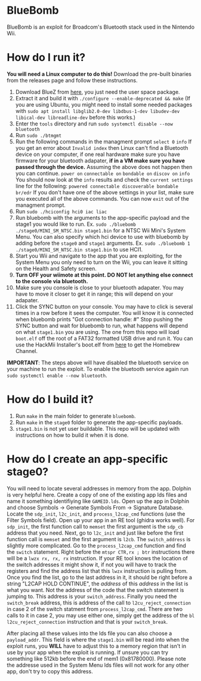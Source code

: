 # BlueBomb

BlueBomb is an exploit for Broadcom's Bluetooth stack used in the Nintendo Wii.

# How do I run it?

__You will need a Linux computer to do this!__
Download the pre-built binaries from the releases page and follow these instructions.
1. Download BlueZ from [here](http://www.bluez.org/download/), you just need the user space package.
2. Extract it and build it with `./configure --enable-deprecated && make` (If you are using Ubuntu, you might need to install some needed packages with `sudo apt install libglib2.0-dev libdbus-1-dev libudev-dev libical-dev libreadline-dev` before this works.)
3. Enter the `tools` directory and run `sudo systemctl disable --now bluetooth`
4. Run `sudo ./btmgmt`
5. Run the following commands in the managment prompt
    `select 0`
    `info`
    If you get an error about `Invalid index` then Linux can't find a Bluetooth device on your computer, if one real hardware make sure you have firmware for your bluetooth adapater, __if in a VM make sure you have passed through the device.__
    Assuming the above does not happen then you can continue.
    `power on`
    `connectable on`
    `bondable on`
    `discov on`
    `info`
    You should now look at the `info` results and check the `current settings` line for the following:
    `powered connectable discoverable bondable br/edr`
    If you don't have one of the above settings in your list, make sure you executed all of the above commands.
    You can now `exit` out of the managment prompt.
6. Run `sudo ./hciconfig hci0 iac liac`
7. Run bluebomb with the arguments to the app-specific payload and the stage1 you would like to run.
    Ex. `sudo ./bluebomb ./stage0/MINI_SM_NTSC.bin stage1.bin` for a NTSC Wii Mini's System Menu.
    You can also specify which hci device to use with bluebomb by adding before the `stage0` and `stage1` arguments.
    Ex. `sudo ./bluebomb 1 ./stage0/MINI_SM_NTSC.bin stage1.bin` to use HCI1.
8. Start you Wii and navigate to the app that you are exploiting, for the System Menu you only need to turn on the Wii, you can leave it sitting on the Health and Safety screen.
9. __Turn OFF your wiimote at this point. DO NOT let anything else connect to the console via bluetooth.__
10. Make sure you console is close to your bluetooth adapater. You may have to move it closer to get it in range; this will depend on your adapater.
11. Click the SYNC button on your console. You may have to click is several times in a row before it sees the computer.
    You will know it is connected when bluebomb prints "Got connection handle: #"
    Stop pushing the SYNC button and wait for bluebomb to run, what happens will depend on what `stage1.bin` you are using.
    The one from this repo will load `boot.elf` off the root of a FAT32 formatted USB drive and run it. You can use the HackMii Installer's boot.elf from [here](https://bootmii.org/download/) to get the Homebrew Channel.

__IMPORTANT__: The steps above will have disabled the bluetooth service on your machine to run the exploit. To enable the bluetooth service again run `sudo systemctl enable --now bluetooth`.

# How do I build it?

1. Run `make` in the main folder to generate `bluebomb`.
2. Run `make` in the `stage0` folder to generate the app-specific payloads.
3. `stage1.bin` is not yet user buildable. This repo will be updated with instructions on how to build it when it is done.

# How do I create an app-specific stage0?

You will need to locate several addresses in memory from the app. Dolphin is very helpful here.
Create a copy of one of the existing app lds files and name it something identifiying like `GAMEID.lds`.
Open up the app in Dolphin and choose Symbols -> Generate Symbols From -> Signature Database.
Locate the `sdp_init`, `l2c_init`, and `process_l2cap_cmd` functions (use the Filter Symbols field).
Open up your app in an RE tool (ghidra works well).
For `sdp_init`, the first function call to `memset` the first argument is the `sdp_cb` address that you need.
Next, go to `l2c_init` and just like before the first function call is `memset` and the first argument is `l2cb`.
The `switch_address` is slightly more complicated. Go to the `process_l2cap_cmd` function and find the `switch` statement. Right before the `mtspr CTR,rx ; btr` instructions there will be a `lwzx rx, rx, rx` instruction. If your RE tool knows the location of the switch addresses it might show it, if not you will have to track the registers and find the address list that this `lwzx` instruction is pulling from. Once you find the list, go to the last address in it, it should be right before a string "L2CAP HOLD CONTINUE", the *address* of this *address* in the list is what you want. Not the address of the code that the switch statement is jumping to. This address is your `switch_address`.
Finally you need the `switch_break` address, this is address of the call to `l2cu_reject_connection` in case 2 of the switch statment from `process_l2cap_cmd`. There are two calls to it in case 2, you may use either one, simply get the address of the `bl l2cu_reject_connection` instruction and that is your `switch_break`.

After placing all these values into the lds file you can also choose a `payload_addr`. This field is where the `stage1.bin` will be read into when the exploit runs, you __WILL__ have to adjust this to a memory region that isn't in use by your app when the exploit is running. If unsure you can try something like 512kb before the end of mem1 (0x81780000). Please note the addresse used in the System Menu lds files will not work for any other app, don't try to copy this address.
